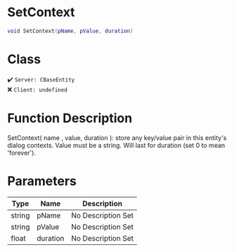 # SetContext
```lua
void SetContext(pName, pValue, duration)
```
# Class
✔️ `Server: CBaseEntity`  
❌ `Client: undefined`  

# Function Description
SetContext( name , value, duration ): store any key/value pair in this entity's dialog contexts. Value must be a string. Will last for duration (set 0 to mean 'forever').
# Parameters
Type|Name|Description
--|--|--
string|pName|No Description Set
string|pValue|No Description Set
float|duration|No Description Set
